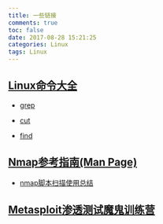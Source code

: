 ```yaml
---
title: 一些链接
comments: true
toc: false
date: 2017-08-28 15:21:25
categories: Linux
tags: Linux
---
```


## [Linux命令大全](http://man.linuxde.net/)

- [grep](http://www.cnblogs.com/ggjucheng/archive/2013/01/13/2856896.html)

- [cut](http://www.jb51.net/article/41872.htm)

- [find](http://man.linuxde.net/find)

## [Nmap参考指南(Man Page)](https://nmap.org/)

- [nmap脚本扫描使用总结](http://www.vuln.cn/2444)

## [Metasploit渗透测试魔鬼训练营](http://book.2cto.com/201309/32553.html)